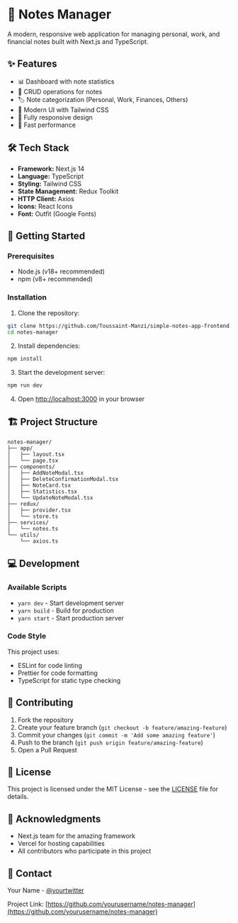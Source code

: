# 📝 Notes Manager

A modern, responsive web application for managing personal, work, and financial notes built with Next.js and TypeScript.

## ✨ Features

- 📊 Dashboard with note statistics
- 🎯 CRUD operations for notes
- 🏷️ Note categorization (Personal, Work, Finances, Others)
- 🎨 Modern UI with Tailwind CSS
- 📱 Fully responsive design
- 🚀 Fast performance

## 🛠️ Tech Stack

- **Framework:** Next.js 14
- **Language:** TypeScript
- **Styling:** Tailwind CSS
- **State Management:** Redux Toolkit
- **HTTP Client:** Axios
- **Icons:** React Icons
- **Font:** Outfit (Google Fonts)

## 🚀 Getting Started

### Prerequisites

- Node.js (v18+ recommended)
- npm (v8+ recommended)

### Installation

1. Clone the repository:
```bash
git clone https://github.com/Toussaint-Manzi/simple-notes-app-frontend.git
cd notes-manager
```

2. Install dependencies:
```bash
npm install
```

3. Start the development server:
```bash
npm run dev
```

4. Open [http://localhost:3000](http://localhost:3000) in your browser

## 🏗️ Project Structure

```
notes-manager/
├── app/
│   ├── layout.tsx
│   └── page.tsx
├── components/
│   ├── AddNoteModal.tsx
│   ├── DeleteConfirmationModal.tsx
│   ├── NoteCard.tsx
│   ├── Statistics.tsx
│   └── UpdateNoteModal.tsx
├── redux/
│   ├── provider.tsx
│   └── store.ts
├── services/
│   └── notes.ts
└── utils/
    └── axios.ts
```

## 💻 Development

### Available Scripts

- `yarn dev` - Start development server
- `yarn build` - Build for production
- `yarn start` - Start production server

### Code Style

This project uses:
- ESLint for code linting
- Prettier for code formatting
- TypeScript for static type checking

## 🤝 Contributing

1. Fork the repository
2. Create your feature branch (`git checkout -b feature/amazing-feature`)
3. Commit your changes (`git commit -m 'Add some amazing feature'`)
4. Push to the branch (`git push origin feature/amazing-feature`)
5. Open a Pull Request

## 📄 License

This project is licensed under the MIT License - see the [LICENSE](LICENSE) file for details.

## 👏 Acknowledgments

- Next.js team for the amazing framework
- Vercel for hosting capabilities
- All contributors who participate in this project

## 📧 Contact

Your Name - [@yourtwitter](https://twitter.com/yourtwitter)

Project Link: [https://github.com/yourusername/notes-manager](https://github.com/yourusername/notes-manager)
